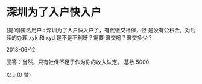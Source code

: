 # 深圳为了入户快入户

(提问)匿名用户 : 深圳为了入户快入户了，有代缴交社保，但 是没有公积金，对后续的办理 xyk 和 xyd 是不是不利呀？需要 缴交吗？缴交多少？

2018-06-12

回答：当然，只有社保不足于作为你的收入认定。 基数 5000

以上(0 赞)